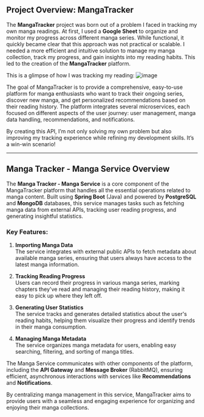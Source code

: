 ## **Project Overview: MangaTracker**

The **MangaTracker** project was born out of a problem I faced in tracking my own manga readings. At first, I used a **Google Sheet** to organize and monitor my progress across different manga series. While functional, it quickly became clear that this approach was not practical or scalable. I needed a more efficient and intuitive solution to manage my manga collection, track my progress, and gain insights into my reading habits. This led to the creation of the **MangaTracker** platform.

This is a glimpse of how I was tracking my reading:
![image](https://github.com/user-attachments/assets/68775e97-a3ed-429f-afec-a8d1c81a09ba)

The goal of MangaTracker is to provide a comprehensive, easy-to-use platform for manga enthusiasts who want to track their ongoing series, discover new manga, and get personalized recommendations based on their reading history. The platform integrates several microservices, each focused on different aspects of the user journey: user management, manga data handling, recommendations, and notifications.

By creating this API, I’m not only solving my own problem but also improving my tracking experience while refining my development skills. It’s a win-win scenario!

---

## **Manga Tracker - Manga Service Overview**

The **Manga Tracker - Manga Service** is a core component of the MangaTracker platform that handles all the essential operations related to manga content. Built using **Spring Boot** (Java) and powered by **PostgreSQL** and **MongoDB** databases, this service manages tasks such as fetching manga data from external APIs, tracking user reading progress, and generating insightful statistics.

### Key Features:
1. **Importing Manga Data**  
   The service integrates with external public APIs to fetch metadata about available manga series, ensuring that users always have access to the latest manga information.

2. **Tracking Reading Progress**  
   Users can record their progress in various manga series, marking chapters they've read and managing their reading history, making it easy to pick up where they left off.

3. **Generating User Statistics**  
   The service tracks and generates detailed statistics about the user's reading habits, helping them visualize their progress and identify trends in their manga consumption.

4. **Managing Manga Metadata**  
   The service organizes manga metadata for users, enabling easy searching, filtering, and sorting of manga titles.

The Manga Service communicates with other components of the platform, including the **API Gateway** and **Message Broker** (RabbitMQ), ensuring efficient, asynchronous interactions with services like **Recommendations** and **Notifications**.

By centralizing manga management in this service, MangaTracker aims to provide users with a seamless and engaging experience for organizing and enjoying their manga collections.
